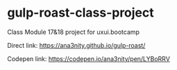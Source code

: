 # gulp-roast-class-project
 
Class Module 17&18 project for uxui.bootcamp

Direct link: https://ana3nity.github.io/gulp-roast/

Codepen link: https://codepen.io/ana3nity/pen/LYBoRRV
